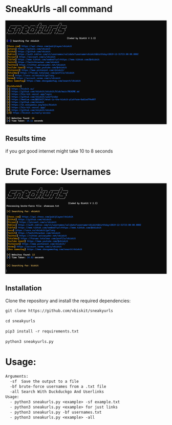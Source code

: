# SneakUrls -all command
![Screenshot](sneakurls.png)

## Results time 

if you got good internet might take 10 to 8 seconds

# Brute Force: Usernames
![bruteforce](bruteforce.png)

## Installation 
Clone the repository and install the required dependencies:  
```
git clone https://github.com/vbiskit/sneakyurls

cd sneakyurls

pip3 install -r requirements.txt

python3 sneakyurls.py
```
# Usage:
```
Arguments:
  -sf  Save the output to a file
  -bf brute-force usernames from a .txt file
  -all Search With Duckduckgo And Userlinks
Usage:
  - python3 sneakurls.py <example> -sf example.txt
  - python3 sneakurls.py <example> for just links
  - python3 sneakurls.py -bf usernames.txt
  - python3 sneakurls.py <example> -all
